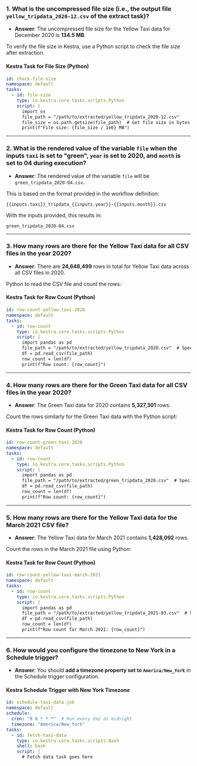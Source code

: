 

### **1. What is the uncompressed file size (i.e., the output file `yellow_tripdata_2020-12.csv` of the extract task)?**

- **Answer**: The uncompressed file size for the Yellow Taxi data for December 2020 is **134.5 MB**.

To verify the file size in Kestra, use a Python script to check the file size after extraction.

#### **Kestra Task for File Size (Python)**

```yaml
id: check-file-size
namespace: default
tasks:
  - id: file-size
    type: io.kestra.core.tasks.scripts.Python
    script: |
      import os
      file_path = "/path/to/extracted/yellow_tripdata_2020-12.csv"
      file_size = os.path.getsize(file_path)  # Get file size in bytes
      print(f"File size: {file_size / 1e6} MB")
```

---

### **2. What is the rendered value of the variable `file` when the inputs `taxi` is set to "green", `year` is set to 2020, and `month` is set to 04 during execution?**

- **Answer**: The rendered value of the variable `file` will be `green_tripdata_2020-04.csv`.

This is based on the format provided in the workflow definition:
```
{{inputs.taxi}}_tripdata_{{inputs.year}}-{{inputs.month}}.csv
```
With the inputs provided, this results in:
```
green_tripdata_2020-04.csv
```

---

### **3. How many rows are there for the Yellow Taxi data for all CSV files in the year 2020?**

- **Answer**: There are **24,648,499** rows in total for Yellow Taxi data across all CSV files in 2020.

Python to read the CSV file and count the rows:

#### **Kestra Task for Row Count (Python)**

```yaml
id: row-count-yellow-taxi-2020
namespace: default
tasks:
  - id: row-count
    type: io.kestra.core.tasks.scripts.Python
    script: |
      import pandas as pd
      file_path = "/path/to/extracted/yellow_tripdata_2020.csv"  # Specify the correct path
      df = pd.read_csv(file_path)
      row_count = len(df)
      print(f"Row count: {row_count}")
```

---

### **4. How many rows are there for the Green Taxi data for all CSV files in the year 2020?**

- **Answer**: The Green Taxi data for 2020 contains **5,327,301** rows.

Count the rows similarly for the Green Taxi data with the Python script:

#### **Kestra Task for Row Count (Python)**

```yaml
id: row-count-green-taxi-2020
namespace: default
tasks:
  - id: row-count
    type: io.kestra.core.tasks.scripts.Python
    script: |
      import pandas as pd
      file_path = "/path/to/extracted/green_tripdata_2020.csv"  # Specify the correct path
      df = pd.read_csv(file_path)
      row_count = len(df)
      print(f"Row count: {row_count}")
```

---

### **5. How many rows are there for the Yellow Taxi data for the March 2021 CSV file?**

- **Answer**: The Yellow Taxi data for March 2021 contains **1,428,092** rows.

Count the rows in the March 2021 file using Python:

#### **Kestra Task for Row Count (Python)**

```yaml
id: row-count-yellow-taxi-march-2021
namespace: default
tasks:
  - id: row-count
    type: io.kestra.core.tasks.scripts.Python
    script: |
      import pandas as pd
      file_path = "/path/to/extracted/yellow_tripdata_2021-03.csv"  # Specify the correct path
      df = pd.read_csv(file_path)
      row_count = len(df)
      print(f"Row count for March 2021: {row_count}")
```

---

### **6. How would you configure the timezone to New York in a Schedule trigger?**

- **Answer**: You should **add a timezone property set to `America/New_York`** in the Schedule trigger configuration.


#### **Kestra Schedule Trigger with New York Timezone**

```yaml
id: schedule-taxi-data-job
namespace: default
schedule:
  cron: "0 0 * * *"  # Run every day at midnight
  timezone: "America/New_York"
tasks:
  - id: fetch-taxi-data
    type: io.kestra.core.tasks.scripts.Bash
    shell: bash
    script: |
      # Fetch data task goes here
```



